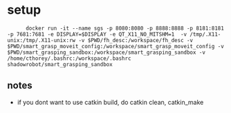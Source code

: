 # setup

```
      docker run -it --name sgs -p 8080:8080 -p 8888:8888 -p 8181:8181 -p 7681:7681 -e DISPLAY=$DISPLAY -e QT_X11_NO_MITSHM=1  -v /tmp/.X11-unix:/tmp/.X11-unix:rw -v $PWD/fh_desc:/workspace/fh_desc -v $PWD/smart_grasp_moveit_config:/workspace/smart_grasp_moveit_config -v $PWD/smart_grasping_sandbox:/workspace/smart_grasping_sandbox -v /home/cthorey/.bashrc:/workspace/.bashrc shadowrobot/smart_grasping_sandbox
```
## notes


- if you dont want to use catkin build, do catkin clean, catkin_make


